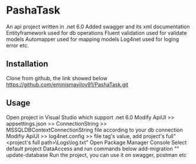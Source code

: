 # PashaTask

An api project written in .net 6.0
Added swagger and its xml documentation
Entityframework used for db operations
Fluent validation used for validate models
Automapper used for mapping models
Log4net used for loging error etc.

## Installation
Clone from github, the link showed below
https://github.com/eminismayilov91/PashaTask.git

## Usage
Open project in Visual Studio which support .net 6.0
Modify ApiUI >> appsettings.json >> ConnectionString >> MSSQLDBContextConnectionString file according to your db connection
Modifiy ApiUI >> log4net.config >> file tag's value, add project's full"<project's full path>\Logs\log.txt"
Open Package Manager Console Select default project DataAccess and run commands below
	add-migration "<Migration name>"
	update-database
Run the project, you can use it on swagger, postman etc